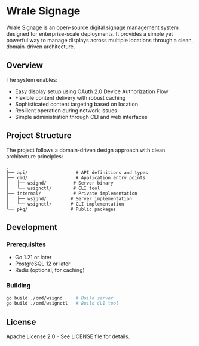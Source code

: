 # Wrale Signage

Wrale Signage is an open-source digital signage management system designed for enterprise-scale deployments. It provides a simple yet powerful way to manage displays across multiple locations through a clean, domain-driven architecture.

## Overview

The system enables:
- Easy display setup using OAuth 2.0 Device Authorization Flow
- Flexible content delivery with robust caching
- Sophisticated content targeting based on location
- Resilient operation during network issues
- Simple administration through CLI and web interfaces

## Project Structure

The project follows a domain-driven design approach with clean architecture principles:

```
.
├── api/                  # API definitions and types
├── cmd/                  # Application entry points
│   ├── wsignd/          # Server binary
│   └── wsignctl/        # CLI tool
├── internal/            # Private implementation
│   ├── wsignd/         # Server implementation
│   └── wsignctl/       # CLI implementation
└── pkg/                # Public packages
```

## Development

### Prerequisites

- Go 1.21 or later
- PostgreSQL 12 or later
- Redis (optional, for caching)

### Building

```bash
go build ./cmd/wsignd     # Build server
go build ./cmd/wsignctl   # Build CLI tool
```

## License

Apache License 2.0 - See LICENSE file for details.